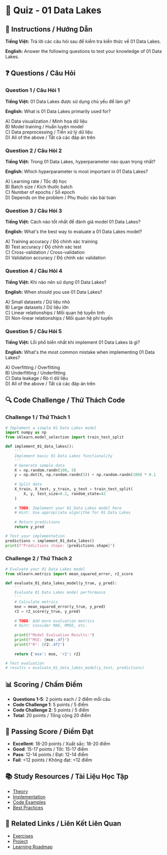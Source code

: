 # 🧠 Quiz - 01 Data Lakes

## 📝 Instructions / Hướng Dẫn

**Tiếng Việt:** Trả lời các câu hỏi sau để kiểm tra kiến thức về 01 Data Lakes.

**English:** Answer the following questions to test your knowledge of 01 Data Lakes.

## ❓ Questions / Câu Hỏi

### Question 1 / Câu Hỏi 1
**Tiếng Việt:** 01 Data Lakes được sử dụng chủ yếu để làm gì?

**English:** What is 01 Data Lakes primarily used for?

A) Data visualization / Minh họa dữ liệu  
B) Model training / Huấn luyện model  
C) Data preprocessing / Tiền xử lý dữ liệu  
D) All of the above / Tất cả các đáp án trên

### Question 2 / Câu Hỏi 2
**Tiếng Việt:** Trong 01 Data Lakes, hyperparameter nào quan trọng nhất?

**English:** Which hyperparameter is most important in 01 Data Lakes?

A) Learning rate / Tốc độ học  
B) Batch size / Kích thước batch  
C) Number of epochs / Số epoch  
D) Depends on the problem / Phụ thuộc vào bài toán

### Question 3 / Câu Hỏi 3
**Tiếng Việt:** Cách nào tốt nhất để đánh giá model 01 Data Lakes?

**English:** What's the best way to evaluate a 01 Data Lakes model?

A) Training accuracy / Độ chính xác training  
B) Test accuracy / Độ chính xác test  
C) Cross-validation / Cross-validation  
D) Validation accuracy / Độ chính xác validation

### Question 4 / Câu Hỏi 4
**Tiếng Việt:** Khi nào nên sử dụng 01 Data Lakes?

**English:** When should you use 01 Data Lakes?

A) Small datasets / Dữ liệu nhỏ  
B) Large datasets / Dữ liệu lớn  
C) Linear relationships / Mối quan hệ tuyến tính  
D) Non-linear relationships / Mối quan hệ phi tuyến

### Question 5 / Câu Hỏi 5
**Tiếng Việt:** Lỗi phổ biến nhất khi implement 01 Data Lakes là gì?

**English:** What's the most common mistake when implementing 01 Data Lakes?

A) Overfitting / Overfitting  
B) Underfitting / Underfitting  
C) Data leakage / Rò rỉ dữ liệu  
D) All of the above / Tất cả các đáp án trên

## 🔍 Code Challenge / Thử Thách Code

### Challenge 1 / Thử Thách 1
```python
# Implement a simple 01 Data Lakes model
import numpy as np
from sklearn.model_selection import train_test_split

def implement_01_data_lakes():
    '''
    Implement basic 01 Data Lakes functionality
    '''
    # Generate sample data
    X = np.random.randn(100, 5)
    y = np.dot(X, np.random.randn(5)) + np.random.randn(100) * 0.1
    
    # Split data
    X_train, X_test, y_train, y_test = train_test_split(
        X, y, test_size=0.2, random_state=42
    )
    
    # TODO: Implement your 01 Data Lakes model here
    # Hint: Use appropriate algorithm for 01 Data Lakes
    
    # Return predictions
    return y_pred

# Test your implementation
predictions = implement_01_data_lakes()
print(f"Predictions shape: {predictions.shape}")
```

### Challenge 2 / Thử Thách 2
```python
# Evaluate your 01 Data Lakes model
from sklearn.metrics import mean_squared_error, r2_score

def evaluate_01_data_lakes_model(y_true, y_pred):
    '''
    Evaluate 01 Data Lakes model performance
    '''
    # Calculate metrics
    mse = mean_squared_error(y_true, y_pred)
    r2 = r2_score(y_true, y_pred)
    
    # TODO: Add more evaluation metrics
    # Hint: Consider MAE, RMSE, etc.
    
    print(f"Model Evaluation Results:")
    print(f"MSE: {mse:.4f}")
    print(f"R²: {r2:.4f}")
    
    return {'mse': mse, 'r2': r2}

# Test evaluation
# results = evaluate_01_data_lakes_model(y_test, predictions)
```

## 📊 Scoring / Chấm Điểm

- **Questions 1-5**: 2 points each / 2 điểm mỗi câu
- **Code Challenge 1**: 5 points / 5 điểm
- **Code Challenge 2**: 5 points / 5 điểm
- **Total**: 20 points / Tổng cộng 20 điểm

## 🎯 Passing Score / Điểm Đạt

- **Excellent**: 18-20 points / Xuất sắc: 18-20 điểm
- **Good**: 15-17 points / Tốt: 15-17 điểm  
- **Pass**: 12-14 points / Đạt: 12-14 điểm
- **Fail**: <12 points / Không đạt: <12 điểm

## 📚 Study Resources / Tài Liệu Học Tập

- [Theory](./THEORY_01_data_lakes.md)
- [Implementation](./IMPLEMENTATION_01_data_lakes.md)
- [Code Examples](./CODE_EXAMPLES_01_data_lakes.md)
- [Best Practices](./BEST_PRACTICES_01_data_lakes.md)

## 🔗 Related Links / Liên Kết Liên Quan

- [Exercises](./EXERCISES_01_data_lakes.md)
- [Project](./PROJECT_01_data_lakes.md)
- [Learning Roadmap](./LEARNING_ROADMAP_01_data_lakes.md)
